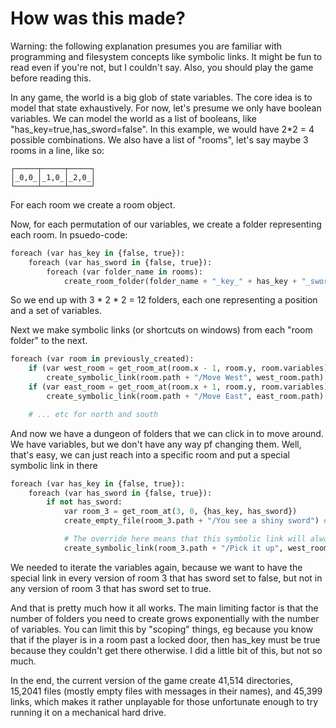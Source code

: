 # How was this made?

Warning: the following explanation presumes you are familiar with programming and filesystem concepts like symbolic links. It might be fun to read even if you're not, but I couldn't say. Also, you should play the game before reading this.

In any game, the world is a big glob of state variables.
The core idea is to model that state exhaustively. For now, let's presume we only have boolean variables. We can model the world as a list of booleans, like "has_key=true,has_sword=false". In this example, we would have 2*2 = 4 possible combinations. We also have a list of "rooms", let's say maybe 3 rooms in a line, like so:

    ┌─────┬─────┬─────┐
    │_0,0_│_1,0_│_2,0_│
    └─────┴─────┴─────┘


For each room we create a room object.

Now, for each permutation of our variables, we create a folder representing each room. In psuedo-code:
``` python
foreach (var has_key in {false, true}):
    foreach (var has_sword in {false, true}):
        foreach (var folder_name in rooms):
            create_room_folder(folder_name + "_key_" + has_key + "_sword_" + has_sword)
```

So we end up with 3 * 2 * 2 = 12 folders, each one representing a position and a set of variables.

Next we make symbolic links (or shortcuts on windows) from each "room folder" to the next.

```python
foreach (var room in previously_created):
    if (var west_room = get_room_at(room.x - 1, room.y, room.variables):
        create_symbolic_link(room.path + "/Move West", west_room.path)
    if (var east_room = get_room_at(room.x + 1, room.y, room.variables):
        create_symbolic_link(room.path + "/Move East", east_room.path)

    # ... etc for north and south
```

And now we have a dungeon of folders that we can click in to move around. We have variables, but we don't have any way pf changing them.
Well, that's easy, we can just reach into a specific room and put a special symbolic link in there

```python
foreach (var has_key in {false, true}):
    foreach (var has_sword in {false, true}):
        if not has_sword:
            var room_3 = get_room_at(3, 0, {has_key, has_sword})
            create_empty_file(room_3.path + "/You see a shiny sword") # This is just a message to the player

            # The override here means that this symbolic link will always lead to a room with "sword_true" in its path
            create_symbolic_link(room_3.path + "/Pick it up", west_room.path, override_variable={has_sword=True})
```

We needed to iterate the variables again, because we want to have the special link in every version of room 3 that has sword set to false, but not in any version of room 3 that has sword set to true.

And that is pretty much how it all works. The main limiting factor is that the number of folders you need to create grows exponentially with the number of variables. You can limit this by "scoping" things, eg because you know that if the player is in a room past a locked door, then has_key must be true because they couldn't get there otherwise. I did a little bit of this, but not so much.

In the end, the current version of the game create 41,514 directories, 15,2041 files (mostly empty files with messages in their names), and 45,399 links, which makes it rather unplayable for those unfortunate enough to try running it on a mechanical hard drive.

